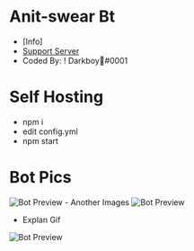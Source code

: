 # Anit-swear Bt
- [Info]
- [Support Server](https://discord.gg/6gzkUNq)
- Coded By: ! Darkboy🍭#0001


# Self Hosting
- npm i
- edit config.yml
- npm start


# Bot Pics



<img src="https://image.prntscr.com/image/pmqG8RzpS9mw3oDO9lJAFQ.png" alt="Bot Preview">
- Another Images
<img src="https://image.prntscr.com/image/dghGY8XaTCiHRFT_UBwchw.png" alt="Bot Preview">

- Explan Gif
<img src="https://media.giphy.com/media/gsllGfjv3l0io9VGQ5/giphy.gif" alt="Bot Preview">
